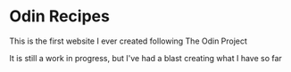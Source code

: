 # Odin Recipes

This is the first website I ever created following The Odin Project

It is still a work in progress, but I've had a blast creating what I have so far
